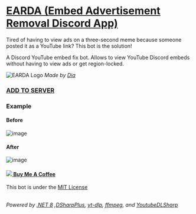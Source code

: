 # [EARDA (Embed Advertisement Removal Discord App)](https://discord.com/oauth2/authorize?client_id=1276171892826439861)
Tired of having to view ads on a three-second meme because someone posted it as a YouTube link? This bot is the solution!

A Discord YouTube embed fix bot. Allows to view YouTube Discord embeds without having to view ads or get region-locked.

![EARDA Logo](https://github.com/user-attachments/assets/e8da698e-983e-4da0-a1f5-5141fc5b860e)
*Made by [Dia](https://x.com/Dia_4R14)*

### [ADD TO SERVER](https://discord.com/oauth2/authorize?client_id=1276171892826439861)

### Example
#### Before
![image](https://github.com/user-attachments/assets/79007f51-7c6d-4aea-b091-79b746e45d59)

#### After
![image](https://github.com/user-attachments/assets/ca429fe1-ace3-44d4-bd43-e04ff4a21dbf)


#### [<img src="https://imgur.com/iEy0nwb.png"> Buy Me A Coffee](https://ko-fi.com/robodoc)

This bot is under the [MIT License](https://github.com/TheRoboDoc/EARDA/blob/master/LICENSE.txt)

*<br>Powered by [.NET 8](https://learn.microsoft.com/en-us/dotnet/core/whats-new/dotnet-8) ,[DSharpPlus](https://github.com/DSharpPlus/DSharpPlus), [yt-dlp](https://github.com/yt-dlp/yt-dlp), [ffmpeg](https://www.ffmpeg.org/), and [YoutubeDLSharp](https://github.com/Bluegrams/YoutubeDLSharp)*
